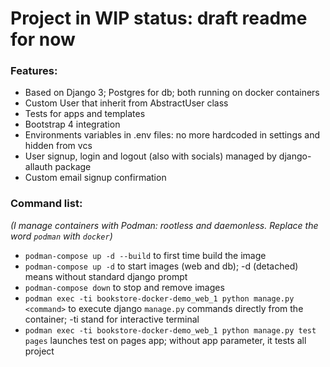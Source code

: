 # Project in WIP status: draft readme for now 

### Features:
- Based on Django 3; Postgres for db; both running on docker containers
- Custom User that inherit from AbstractUser class
- Tests for apps and templates
- Bootstrap 4 integration
- Environments variables in .env files: no more hardcoded in settings and hidden from vcs
- User signup, login and logout (also with socials) managed by django-allauth package
- Custom email signup confirmation
### Command list:
_(I manage containers with Podman: rootless and daemonless. Replace the word `podman` with `docker`)_
- `podman-compose up -d --build` to first time build the image
- `podman-compose up -d` to start images (web and db); -d (detached) means without standard django prompt
- `podman-compose down` to stop and remove images
- `podman exec -ti bookstore-docker-demo_web_1 python manage.py <command>` to execute django `manage.py` commands directly from the container; -ti stand for interactive terminal
- `podman exec -ti bookstore-docker-demo_web_1 python manage.py test pages` launches test on pages app; without app parameter, it tests all project

